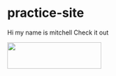 # practice-site
Hi my name is mitchell
Check it out
<p>
<img class="alignleft" src="http://www.litmos.com/wp-content/uploads/2013/03/Litmos-Logo-Only-transparent.png" alt="" width="215" height="60"

<p>

      
<p/>
